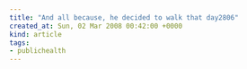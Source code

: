 ```yaml
---
title: "And all because, he decided to walk that day2806"
created_at: Sun, 02 Mar 2008 00:42:00 +0000
kind: article
tags:
- publichealth
---
```



